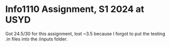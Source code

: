 # **Info1110 Assignment, S1 2024 at USYD**

Got 24.5/30 for this assignment, lost ~3.5 because I forgot to put the testing .in files into the /inputs folder. 
